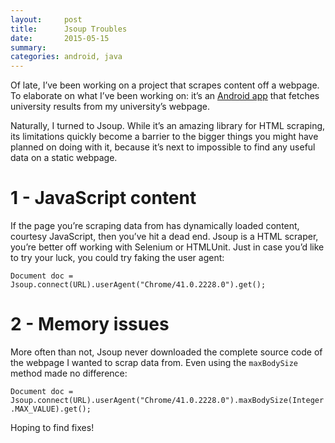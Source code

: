 ```yaml
---
layout:     post
title:      Jsoup Troubles
date:       2015-05-15
summary:
categories: android, java
---
```


Of late, I’ve been working on a project that scrapes content off a webpage. To elaborate on what I’ve been working on: it’s an [Android app](https://github.com/sravan953/Fast-VTU-Results) that fetches university results from my university’s webpage.

Naturally, I turned to Jsoup. While it’s an amazing library for HTML scraping, its limitations quickly become a barrier to the bigger things you might have planned on doing with it, because it’s next to impossible to find any useful data on a static webpage.

# 1 - JavaScript content

If the page you’re scraping data from has dynamically loaded content, courtesy JavaScript, then you’ve hit a dead end. Jsoup is a HTML scraper, you’re better off working with Selenium or HTMLUnit. Just in case you’d like to try your luck, you could try faking the user agent:

`Document doc = Jsoup.connect(URL).userAgent("Chrome/41.0.2228.0").get();`

# 2 - Memory issues

More often than not, Jsoup never downloaded the complete source code of the webpage I wanted to scrap data from. Even using the `maxBodySize` method made no difference:

`Document doc = Jsoup.connect(URL).userAgent("Chrome/41.0.2228.0").maxBodySize(Integer.MAX_VALUE).get();`

Hoping to find fixes!

